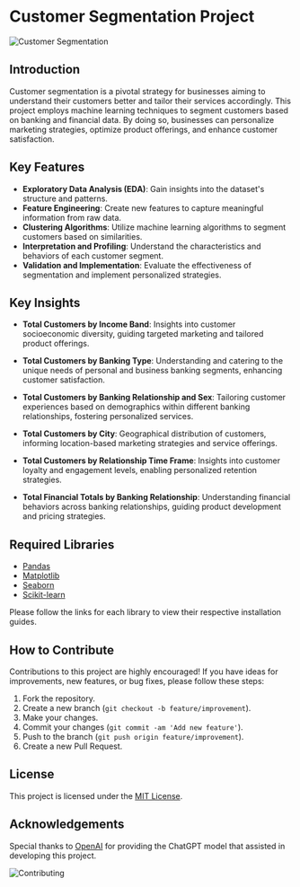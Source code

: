 # Customer Segmentation Project

![Customer Segmentation](https://techvidvan.com/tutorials/wp-content/uploads/sites/2/2020/03/customer-segmentation-in-banking.jpg)

## Introduction

Customer segmentation is a pivotal strategy for businesses aiming to understand their customers better and tailor their services accordingly. This project employs machine learning techniques to segment customers based on banking and financial data. By doing so, businesses can personalize marketing strategies, optimize product offerings, and enhance customer satisfaction.

## Key Features

- **Exploratory Data Analysis (EDA)**: Gain insights into the dataset's structure and patterns.
- **Feature Engineering**: Create new features to capture meaningful information from raw data.
- **Clustering Algorithms**: Utilize machine learning algorithms to segment customers based on similarities.
- **Interpretation and Profiling**: Understand the characteristics and behaviors of each customer segment.
- **Validation and Implementation**: Evaluate the effectiveness of segmentation and implement personalized strategies.

## Key Insights

- **Total Customers by Income Band**: Insights into customer socioeconomic diversity, guiding targeted marketing and tailored product offerings.

- **Total Customers by Banking Type**: Understanding and catering to the unique needs of personal and business banking segments, enhancing customer satisfaction.

- **Total Customers by Banking Relationship and Sex**: Tailoring customer experiences based on demographics within different banking relationships, fostering personalized services.

- **Total Customers by City**: Geographical distribution of customers, informing location-based marketing strategies and service offerings.

- **Total Customers by Relationship Time Frame**: Insights into customer loyalty and engagement levels, enabling personalized retention strategies.

- **Total Financial Totals by Banking Relationship**: Understanding financial behaviors across banking relationships, guiding product development and pricing strategies.

## Required Libraries

- [Pandas](https://pandas.pydata.org/pandas-docs/stable/getting_started/install.html)
- [Matplotlib](https://matplotlib.org/stable/users/installing.html)
- [Seaborn](https://seaborn.pydata.org/installing.html)
- [Scikit-learn](https://scikit-learn.org/stable/install.html)

Please follow the links for each library to view their respective installation guides.

## How to Contribute

Contributions to this project are highly encouraged! If you have ideas for improvements, new features, or bug fixes, please follow these steps:

1. Fork the repository.
2. Create a new branch (`git checkout -b feature/improvement`).
3. Make your changes.
4. Commit your changes (`git commit -am 'Add new feature'`).
5. Push to the branch (`git push origin feature/improvement`).
6. Create a new Pull Request.

## License

This project is licensed under the [MIT License](LICENSE).

## Acknowledgements

Special thanks to [OpenAI](https://openai.com) for providing the ChatGPT model that assisted in developing this project.

![Contributing](https://image.freepik.com/free-vector/hand-drawn-people-analyzing-data_52683-44996.jpg)
